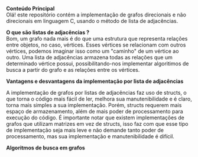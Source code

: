 **Conteúdo Principal**  
Olá! este repositório contém a implementação de grafos direcionais e não direcionais em linguagem C, usando o método de lista de adjacências.

**O que são listas de adjacências ?**  
Bom, um grafo nada mais é do que uma estrutura que representa relações entre objetos, no caso, vértices. Esses vértices se relacionam com outros vértices, podemos imaginar isso 
como um "caminho" de um vértice ao outro. Uma lista de adjacências armazena todas as relações que um determinado vértice possui, possibilitando-nos implementar algoritimos de busca a 
partir do grafo e as relações entre os vértices.

**Vantagens e desvantagens da implementação por lista de adjacências**  

A implementação de grafos por listas de adjacências faz uso de structs, o que torna o código mais fácil de ler, melhora sua manutenibilidade e é claro, torna mais simples a sua implementação. Porém, 
structs requerem mais espaço de armazenamento, além de mais poder de processamento para execução do código. É importante notar que existem implementações de grafos que utilizam 
matrizes em vez de structs, isso faz com que esse tipo de implementação seja mais leve e não demande tanto poder de processamento, mas sua implementação e manutenibilidade é difícil.  

**Algoritmos de busca em grafos**  
